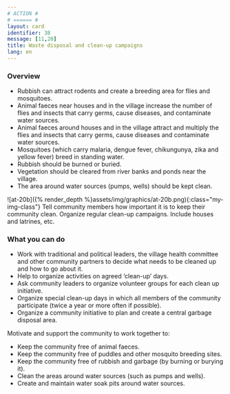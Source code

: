 ```yaml
---
# ACTION #
# ====== #
layout: card
identifier: 38
message: [11,20]
title: Waste disposal and clean-up campaigns
lang: en
---
```


### Overview

- Rubbish can attract rodents and create a breeding area for flies and mosquitoes.
- Animal faeces near houses and in the village increase the number of flies and insects that carry germs, cause diseases, and contaminate water sources.
- Animal faeces around houses and in the village attract and multiply the flies and insects that carry germs, cause diseases and contaminate water sources.
- Mosquitoes (which carry malaria, dengue fever, chikungunya, zika and yellow fever) breed in standing water. 
- Rubbish should be burned or buried. 
- Vegetation should be cleared from river banks and ponds near the village. 
- The area around water sources (pumps, wells) should be kept clean.

![at-20b]({% render_depth %}assets/img/graphics/at-20b.png){:class="my-img-class"}
Tell community members how important it is to keep their community clean. Organize regular clean-up campaigns. Include houses and latrines, etc.


### What you can do

- Work with traditional and political leaders, the village health committee and other community partners to decide what needs to be cleaned up and how to go about it. 
-	Help to organize activities on agreed ‘clean-up’ days.
-	Ask community leaders to organize volunteer groups for each clean up initiative. 
-	Organize special clean-up days in which all members of the community participate (twice a year or more often if possible). 
-	Organize a community initiative to plan and create a central garbage disposal area. 

Motivate and support the community to work together to: 
-	Keep the community free of animal faeces. 
-	Keep the community free of puddles and other mosquito breeding sites.
- Keep the community free of rubbish and garbage (by burning or burying it). 
- Clean the areas around water sources (such as pumps and wells). 
- Create and maintain water soak pits around water sources. 
